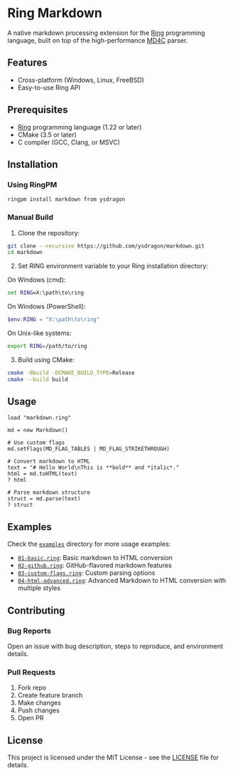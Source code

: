 # Ring Markdown

A native markdown processing extension for the [Ring](http://ring-lang.net) programming language, built on top of the high-performance [MD4C](https://github.com/mity/md4c) parser.

## Features

- Cross-platform (Windows, Linux, FreeBSD)
- Easy-to-use Ring API

## Prerequisites

- [Ring](http://ring-lang.net) programming language (1.22 or later)
- CMake (3.5 or later)
- C compiler (GCC, Clang, or MSVC)

## Installation

### Using RingPM

```shell
ringpm install markdown from ysdragon
```

### Manual Build

1. Clone the repository:
```bash
git clone --recursive https://github.com/ysdragon/markdown.git
cd markdown
```

2. Set RING environment variable to your Ring installation directory:

On Windows (cmd):
```cmd
set RING=X:\path\to\ring
```

On Windows (PowerShell):
```powershell
$env:RING = "X:\path\to\ring"
```

On Unix-like systems:
```bash
export RING=/path/to/ring
```

3. Build using CMake:
```bash
cmake -Bbuild -DCMAKE_BUILD_TYPE=Release
cmake --build build
```

## Usage

```ring
load "markdown.ring"

md = new Markdown()

# Use custom flags
md.setFlags(MD_FLAG_TABLES | MD_FLAG_STRIKETHROUGH)

# Convert markdown to HTML
text = "# Hello World\nThis is **bold** and *italic*."
html = md.toHTML(text)
? html

# Parse markdown structure
struct = md.parse(text)
? struct
```

## Examples

Check the [`examples`](examples) directory for more usage examples:
- [`01-basic.ring`](examples/01-basic.ring): Basic markdown to HTML conversion
- [`02-github.ring`](examples/02-github.ring): GitHub-flavored markdown features
- [`03-custom-flags.ring`](examples/03-custom-flags.ring): Custom parsing options
- [`04-html-advanced.ring`](examples/04-html-advanced.ring): Advanced Markdown to HTML conversion with multiple styles

## Contributing

### Bug Reports
Open an issue with bug description, steps to reproduce, and environment details.

### Pull Requests
1. Fork repo
2. Create feature branch
3. Make changes
4. Push changes
5. Open PR

## License

This project is licensed under the MIT License - see the [LICENSE](LICENSE) file for details.